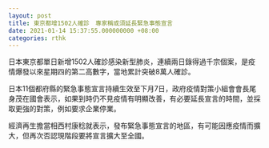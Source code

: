 ```yaml
---
layout: post
title: 東京都增1502人確診　專家稱或須延長緊急事態宣言
date: 2021-01-14 15:37:55.000000000 +08:00
categories: rthk
---
```


日本東京都單日新增1502人確診感染新型肺炎，連續兩日錄得過千宗個案，是疫情爆發以來星期四的第二高數字，當地累計突破8萬人確診。

日本11個都府縣的緊急事態宣言持續生效至下月7日，政府疫情對策小組會會長尾身茂在國會表示，如果到時仍不見疫情有明顯改善，有必要延長宣言的時間，並採取更強的對策，例如要求企業停業。

經濟再生擔當相西村康稔就表示，發布緊急事態宣言的地區，有可能因應疫情而擴大，但再次否認現階段要將宣言擴大至全國。
